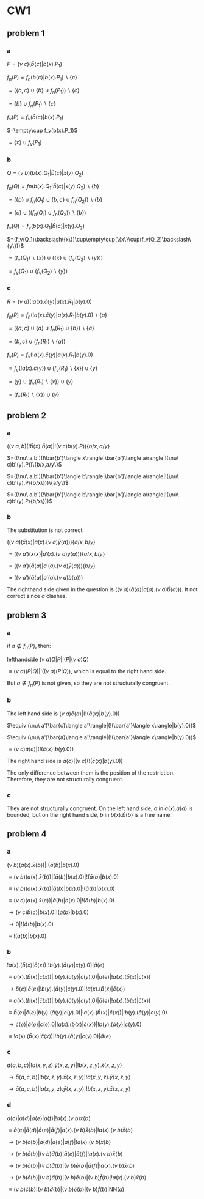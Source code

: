 # CW1

## problem 1

### a

$P=(\nu\ c)(\bar{b}\langle c\rangle|b(x).P_1)$

$f_n(P)=f_n(\bar{b}\langle c\rangle|b(x).P_1)\backslash\{c\}$

$=(\{b,c\}\cup\{b\}\cup f_n(P_1))\backslash\{c\}$

$=\{b\}\cup f_n(P_1)\backslash\{c\}$



$f_v(P)=f_v(\bar{b}\langle c\rangle|b(x).P_1)$

$=\empty\cup f_v(b(x).P_1)$

$=\{x\}\cup f_v(P_1)$

### b

$Q=(\nu\ b)(b(x).Q_1|\bar{b}\langle c\rangle|x(y).Q_2)$

$f_n(Q)=fn(b(x).Q_1|\bar{b}\langle c\rangle|x(y).Q_2)\backslash\{b\}$

$=(\{b\}\cup f_n(Q_1)\cup\{b,c\}\cup f_n(Q_2))\backslash\{b\}$

$=\{c\}\cup((f_n(Q_1)\cup f_n(Q_2))\backslash\{b\})$



$f_v(Q)=f_v(b(x).Q_1|\bar{b}\langle c\rangle|x(y).Q_2)$

$=(f_v(Q_1)\backslash\{x\})\cup\empty\cup(\{x\}\cup(f_v(Q_2)\backslash\{y\}))$

$=(f_v(Q_1)\backslash\{x\})\cup(\{x\}\cup(f_v(Q_2)\backslash\{y\}))$

$=f_v(Q_1)\cup(f_v(Q_2)\backslash\{y\})$

### c

$R=(\nu\ a)(!a(x).\bar{c}\langle y\rangle|a(x).R_1|b(y).0)$

$f_n(R)=f_n(!a(x).\bar{c}\langle y\rangle|a(x).R_1|b(y).0)\backslash\{a\}$

$=(\{a,c\}\cup\{a\}\cup f_n(R_1)\cup\{b\})\backslash\{a\}$

$=\{b,c\}\cup(f_n(R_1)\backslash\{a\})$



$f_v(R)=f_v(!a(x).\bar{c}\langle y\rangle|a(x).R_1|b(y).0)$

$=f_v(!a(x).\bar{c}\langle y\rangle)\cup(f_v(R_1)\backslash\{x\})\cup\{y\}$

$=\{y\}\cup(f_v(R_1)\backslash\{x\})\cup\{y\}$

$=(f_v(R_1)\backslash\{x\})\cup\{y\}$

## problem 2

### a

$((\nu\ a,b)(!\bar{b}\langle x\rangle|\bar{b}\langle a\rangle|!(\nu\ c)b(y).P))\{b/x,a/y\}$

$=((\nu\ a,b')(!\bar{b'}\langle x\rangle|\bar{b'}\langle a\rangle|!(\nu\ c)b'(y).P))\{b/x,a/y\}$

$=((\nu\ a,b')(!\bar{b'}\langle b\rangle|\bar{b'}\langle a\rangle|!(\nu\ c)b'(y).P\{b/x\}))\{a/y\}$

$=((\nu\ a,b')(!\bar{b'}\langle b\rangle|\bar{b'}\langle a\rangle|!(\nu\ c)b'(y).P\{b/x\}))$

### b

The substitution is not correct.

$((\nu\ a)(\bar{x}\langle x\rangle|a(x).(\nu\ a)\bar{y}\langle a\rangle))\{a/x,b/y\}$

$=((\nu\ a')(\bar{x}\langle x\rangle|a'(x).(\nu\ a)\bar{y}\langle a\rangle))\{a/x,b/y\}$

$=((\nu\ a')(\bar{a}\langle a\rangle|a'(a).(\nu\ a)\bar{y}\langle a\rangle))\{b/y\}$

$=((\nu\ a')(\bar{a}\langle a\rangle|a'(a).(\nu\ a)\bar{b}\langle a\rangle))$

The righthand side given in the question is $((\nu\ a)(\bar{a}\langle a\rangle|a(a).(\nu\ a)\bar{b}\langle a\rangle))$. It not correct since $a$ clashes.

## problem 3

### a

if $a\notin f_n(P)$, then:

lefthandside $(\nu\ a)Q|P|!(P|(\nu\ a)Q)$

$\equiv (\nu\ a)(P|Q)|!((\nu\ a)(P|Q))$, which is equal to the right hand side.

But $a\notin f_n(P)$ is not given, so they are not structurally congruent.

### b

The left hand side is $(\nu\ a)\bar{c}\langle a\rangle|(!(\bar{a}\langle x\rangle|b(y).0))$

$\equiv (\nu\ a')\bar{c}\langle a'\rangle|(!(\bar{a'}\langle x\rangle|b(y).0))$

$\equiv (\nu\ a')\bar{a}\langle a'\rangle|(!(\bar{a'}\langle x\rangle|b(y).0))$

$\equiv (\nu\ c)\bar{a}\langle c\rangle|(!(\bar{c}\langle x\rangle|b(y).0))$

The right hand side is $\bar{a}\langle c\rangle|(\nu\ c)(!(\bar{c}\langle x\rangle|b(y).0))$

The only difference between them is the position of the restriction. Therefore, they are not structurally congruent.

### c

They are not structurally congruent. On the left hand side, $a$ in $a(x).\bar{a}\langle a\rangle$ is bounded, but on the right hand side, $b$ in  $b(x).\bar{b}\langle b\rangle$ is a free name.

## problem 4

### a

$(\nu\ b)(a(x).\bar{x}\langle b\rangle)|!(\bar{a}\langle b\rangle|b(x).0)$

$\equiv (\nu\ b)(a(x).\bar{x}\langle b\rangle)|(\bar{a}\langle b\rangle|b(x).0)|!(\bar{a}\langle b\rangle|b(x).0)$

$\equiv (\nu\ b)(a(x).\bar{x}\langle b\rangle)|\bar{a}\langle b\rangle|b(x).0|!(\bar{a}\langle b\rangle|b(x).0)$

$\equiv (\nu\ c)(a(x).\bar{x}\langle c\rangle)|\bar{a}\langle b\rangle|b(x).0|!(\bar{a}\langle b\rangle|b(x).0)$

$\rightarrow(\nu\ c)\bar{b}\langle c\rangle|b(x).0|!(\bar{a}\langle b\rangle|b(x).0)$

$\rightarrow 0|!(\bar{a}\langle b\rangle|b(x).0)$

$\equiv !(\bar{a}\langle b\rangle|b(x).0)$

### b

$!a(x).(\bar{b}\langle x\rangle|\bar{c}\langle x\rangle)|!b(y).(\bar{a}\langle y\rangle|c(y).0)|\bar{a}\langle e\rangle$

$\equiv a(x).(\bar{b}\langle x\rangle|\bar{c}\langle x\rangle)|!b(y).(\bar{a}\langle y\rangle|c(y).0)|\bar{a}\langle e\rangle|!a(x).(\bar{b}\langle x\rangle|\bar{c}\langle x\rangle)$

$\rightarrow \bar{b}\langle e\rangle|\bar{c}\langle e\rangle|!b(y).(\bar{a}\langle y\rangle|c(y).0)|!a(x).(\bar{b}\langle x\rangle|\bar{c}\langle x\rangle)$

$\equiv a(x).(\bar{b}\langle x\rangle|\bar{c}\langle x\rangle)|!b(y).(\bar{a}\langle y\rangle|c(y).0)|\bar{a}\langle e\rangle|!a(x).(\bar{b}\langle x\rangle|\bar{c}\langle x\rangle)$

$\equiv \bar{b}\langle e\rangle|\bar{c}\langle e\rangle|b(y).(\bar{a}\langle y\rangle|c(y).0)|!a(x).(\bar{b}\langle x\rangle|\bar{c}\langle x\rangle)|!b(y).(\bar{a}\langle y\rangle|c(y).0)$

$\rightarrow \bar{c}\langle e\rangle|\bar{a}\langle e\rangle|c(e).0|!a(x).(\bar{b}\langle x\rangle|\bar{c}\langle x\rangle)|!b(y).(\bar{a}\langle y\rangle|c(y).0)$

$\equiv !a(x).(\bar{b}\langle x\rangle|\bar{c}\langle x\rangle)|!b(y).(\bar{a}\langle y\rangle|c(y).0)|\bar{a}\langle e\rangle$

### c

$\bar{a}\langle a,b,c\rangle|!a(x,y,z).\bar{y}\langle x,z,y\rangle|!b(x,z,y).\bar{x}\langle x,z,y\rangle$

$\rightarrow \bar{b}\langle a,c,b\rangle|!b(x,z,y).\bar{x}\langle x,z,y\rangle|!a(x,y,z).\bar{y}\langle x,z,y\rangle$

$\rightarrow \bar{a}\langle a,c,b\rangle|!a(x,y,z).\bar{y}\langle x,z,y\rangle|!b(x,z,y).\bar{x}\langle x,z,y\rangle$

### d

$\bar{a}\langle c\rangle|\bar{a}\langle d\rangle|\bar{a}\langle e\rangle|\bar{a}\langle f\rangle|!a(x).(\nu\ b)\bar{x}\langle b\rangle$

$\equiv \bar{a}\langle c\rangle|\bar{a}\langle d\rangle|\bar{a}\langle e\rangle|\bar{a}\langle f\rangle|a(x).(\nu\ b)\bar{x}\langle b\rangle|!a(x).(\nu\ b)\bar{x}\langle b\rangle$

$\rightarrow (\nu\ b)\bar{c}\langle b\rangle|\bar{a}\langle d\rangle|\bar{a}\langle e\rangle|\bar{a}\langle f\rangle|!a(x).(\nu\ b)\bar{x}\langle b\rangle$

$\rightarrow (\nu\ b)\bar{c}\langle b\rangle|(\nu\ b)\bar{d}\langle b\rangle|\bar{a}\langle e\rangle|\bar{a}\langle f\rangle|!a(x).(\nu\ b)\bar{x}\langle b\rangle$

$\rightarrow (\nu\ b)\bar{c}\langle b\rangle|(\nu\ b)\bar{d}\langle b\rangle|(\nu\ b)\bar{e}\langle b\rangle|\bar{a}\langle f\rangle|!a(x).(\nu\ b)\bar{x}\langle b\rangle$

$\rightarrow (\nu\ b)\bar{c}\langle b\rangle|(\nu\ b)\bar{d}\langle b\rangle|(\nu\ b)\bar{e}\langle b\rangle|(\nu\ b)\bar{f}\langle b\rangle|!a(x).(\nu\ b)\bar{x}\langle b\rangle$

$\equiv (\nu\ b)\bar{c}\langle b\rangle|(\nu\ b)\bar{d}\langle b\rangle|(\nu\ b)\bar{e}\langle b\rangle|(\nu\ b)\bar{f}\langle b\rangle|\text{NN}(a)$

